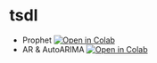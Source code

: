 # tsdl

- Prophet [![Open in Colab](https://colab.research.google.com/assets/colab-badge.svg)](https://colab.research.google.com/github/ee-689-boun/tsdl/blob/main/ee689_proj.ipynb)
- AR & AutoARIMA [![Open in Colab](https://colab.research.google.com/assets/colab-badge.svg)](https://colab.research.google.com/github/ee-689-boun/tsdl/blob/main/ar.ipynb)
